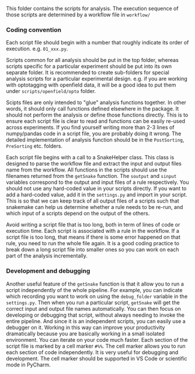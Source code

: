 This folder contains the scripts for analysis. The execution sequence of those scripts are determined by a workflow file in `workflow/`

### Coding convention
Each script file should begin with a number that roughly indicate its order of execution. e.g. `01_xxx.py`. 

Scripts common for all analysis should be put in the top folder, whereas scripts specific for a particular experiment should be put into its own separate folder. It is recommended to create sub-folders for special analysis scripts for a particular experimental design. e.g. if you are working with optotagging with openfield data, it will be a good idea to put them under `scripts/openfield/opto` folder.

Scipts files are only intended to "glue" analysis functions together. In other words, it should only call functions defined elsewhere in the package. It should not perform the analysis or define those functions directly. This is to ensure each script file is clear to read and functions can be easily re-used across experiments. If you find yourself writing more than 2-3 lines of numpy/pandas code in a script file, you are probably doing it wrong. The detailed implementation of analysis function should be in the `PostSorting`, `PreSorting` etc. folders.

Each script file begins with a call to a SnakeHelper class. This class is designed to parse the workflow file and extract the input and output files name from the workflow. All functions in the scripts should use the filenames returned from the `getSnake` function. The `soutput` and `sinput` variables correspond to the output and input files of a rule respectively. You should not use any hard-coded value in your scripts directly. If you want to add a hard-coded value, add it in the `settings.py` and import in your script. This is so that we can keep track of all output files of a scripts such that snakemake can help us determine whether a rule needs to be re-run, and which input of a scripts depend on the output of the others.

Avoid writing a script file that is too long, both in term of lines of code or execution time. Each script is associated with a rule in the workflow. If a script file is too long, that means if there is some error happened on that rule, you need to run the whole file again. It is a good coding practice to break down a long script file into smaller ones so you can work on each part of the analysis incrementally. 

### Development and debugging 
Another useful feature of the `getSnake` function is that it allow you to run a script independently of the whole pipeline. For example, you can indicate which recording you want to work on using the `debug_folder` variable in the `settings.py`. Then when you run a particular script, `getSnake` will get the correct input and output file names automatically. You can then focus on developing or debugging that script, without always needing to invoke the entire pipeline. And since it is an independent scripts, you can easily use a debugger on it. Working in this way can improve your productivity dramatically because you are basically working in a small isolated environment. You can iterate on your code much faster. Each section of the script file is marked by a cell marker `#%%`. The cell marker allows you to run each section of code independently. It is very useful for debugging and development. The cell marker should be supported in VS Code or scientific mode in PyCharm.
